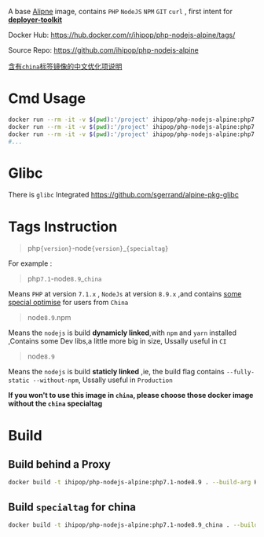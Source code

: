 A base  [Alipne](https://alpinelinux.org/)  image, contains `PHP` `NodeJS` `NPM` `GIT` `curl` , first intent for [**deployer-toolkit**](https://github.com/ihipop/deployer-toolkit) 

Docker Hub: https://hub.docker.com/r/ihipop/php-nodejs-alpine/tags/ 

Source Repo: https://github.com/ihipop/php-nodejs-alpine

[含有`china`标签镜像的中文优化项说明](https://github.com/ihipop/php-nodejs-alpine/blob/master/README_CN.md)

# Cmd Usage

```bash
docker run --rm -it -v $(pwd):'/project' ihipop/php-nodejs-alpine:php7.1-node8.9 php -v
docker run --rm -it -v $(pwd):'/project' ihipop/php-nodejs-alpine:php7.1-node8.9 node -v
docker run --rm -it -v $(pwd):'/project' ihipop/php-nodejs-alpine:php7.1-node8.9.npm npm -v
#...
```

# Glibc

There is `glibc` Integrated https://github.com/sgerrand/alpine-pkg-glibc

# Tags Instruction

> php`{version}`-node`{version}`_`{specialtag}`

For example :

>  php`7.1`-node`8.9`_`china`

Means `PHP` at  version `7.1.x` , `NodeJs` at  version `8.9.x` ,and contains [some special optimise](https://github.com/ihipop/php-nodejs-alpine/blob/master/README_CN.md) for users from `China`

>  node`8.9`.npm

Means the `nodejs` is build **dynamicly linked**,with `npm` and `yarn` installed ,Contains some Dev libs,a little more big in size, Ussally useful in `CI`

>  node`8.9`

Means the `nodejs` is build **staticly linked** ,ie, the build flag contains  `--fully-static --without-npm`, Ussally useful in `Production`


**If you won't to use  this image in `china`, please choose those docker image without the `china` specialtag**

# Build 

## Build behind a Proxy

```bash
docker build -t ihipop/php-nodejs-alpine:php7.1-node8.9 . --build-arg HTTP_PROXY=http://172.17.0.1:8123 --build-arg HTTPS_PROXY=http://172.17.0.1:8123
```

## Build `specialtag` for china

```bash
docker build -t ihipop/php-nodejs-alpine:php7.1-node8.9_china . --build-arg IN_CHINA=true
```

